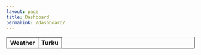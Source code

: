 ```yaml
---
layout: page
title: Dashboard 
permalink: /dashboard/
---
```

<script src="{{ base.url | prepend: site.url }}/scripts/weather.js"></script>
<table id="weatherTable" border="1">
  <tr>
    <th>Weather</th>
    <th>Turku</th>
  </tr>
  <!-- Add data rows here -->
</table>
